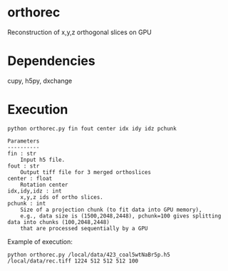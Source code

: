 # orthorec
Reconstruction of x,y,z orthogonal slices on GPU

# Dependencies
cupy, h5py, dxchange

# Execution
```
python orthorec.py fin fout center idx idy idz pchunk
```

```
Parameters
----------
fin : str
    Input h5 file.
fout : str
    Output tiff file for 3 merged orthoslices
center : float
    Rotation center
idx,idy,idz : int
    x,y,z ids of ortho slices.
pchunk : int
    Size of a projection chunk (to fit data into GPU memory), 
    e.g., data size is (1500,2048,2448), pchunk=100 gives splitting data into chunks (100,2048,2448)
    that are processed sequentially by a GPU        
```
Example of execution:        

```
python orthorec.py /local/data/423_coal5wtNaBr5p.h5 /local/data/rec.tiff 1224 512 512 512 100
```
